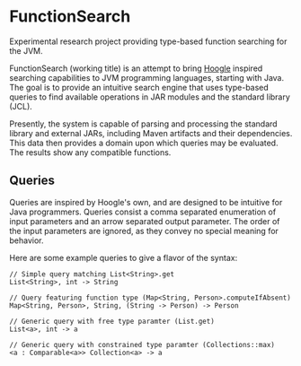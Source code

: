 # FunctionSearch
Experimental research project providing type-based function searching for the JVM.

FunctionSearch (working title) is an attempt to bring [Hoogle](https://hoogle.haskell.org) inspired searching capabilities to JVM programming languages, starting with Java.
The goal is to provide an intuitive search engine that uses type-based queries to find available operations in JAR modules and the standard library (JCL).

Presently, the system is capable of parsing and processing the standard library and external JARs, including Maven artifacts and their dependencies.
This data then provides a domain upon which queries may be evaluated. The results show any compatible functions.

## Queries
Queries are inspired by Hoogle's own, and are designed to be intuitive for Java programmers.
Queries consist a comma separated enumeration of input parameters and an arrow separated output parameter.
The order of the input parameters are ignored, as they convey no special meaning for behavior.

Here are some example queries to give a flavor of the syntax:
```
// Simple query matching List<String>.get
List<String>, int -> String

// Query featuring function type (Map<String, Person>.computeIfAbsent)
Map<String, Person>, String, (String -> Person) -> Person

// Generic query with free type paramter (List.get)
List<a>, int -> a

// Generic query with constrained type paramter (Collections::max)
<a : Comparable<a>> Collection<a> -> a

```
